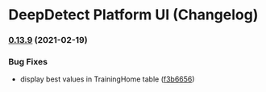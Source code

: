 # DeepDetect Platform UI (Changelog)

### [0.13.9](https://github.com/jolibrain/platform_ui/compare/v0.13.8...v0.13.9) (2021-02-19)


### Bug Fixes

* display best values in TrainingHome table ([f3b6656](https://github.com/jolibrain/platform_ui/commit/f3b6656696ed1db9e3ed3dbc2e0ac935c6e8b174))
